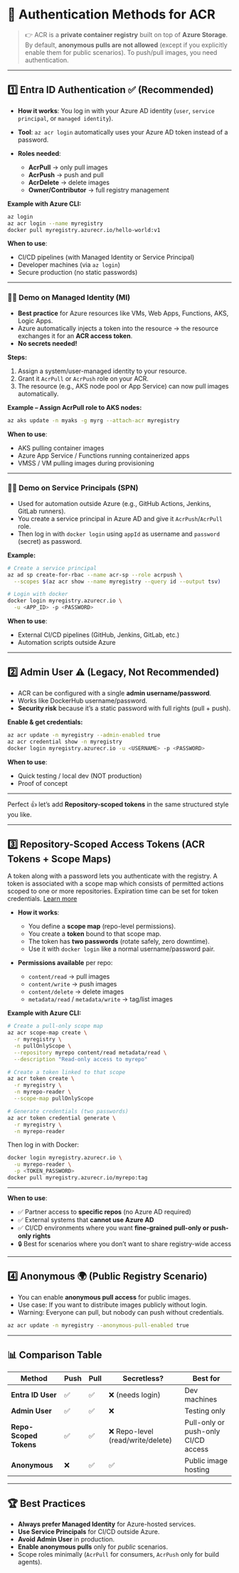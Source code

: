 # 🔑 Authentication Methods for ACR

> 👉 ACR is a **private container registry** built on top of **Azure Storage**. By default, **anonymous pulls are not allowed** (except if you explicitly enable them for public scenarios). To push/pull images, you need authentication.

---

## 1️⃣ **Entra ID Authentication** ✅ (Recommended)

- **How it works**: You log in with your Azure AD identity (`user`, `service principal`, or `managed identity`).
- **Tool**: `az acr login` automatically uses your Azure AD token instead of a password.
- **Roles needed**:

  - **AcrPull** → only pull images
  - **AcrPush** → push and pull
  - **AcrDelete** → delete images
  - **Owner/Contributor** → full registry management

**Example with Azure CLI:**

```bash
az login
az acr login --name myregistry
docker pull myregistry.azurecr.io/hello-world:v1
```

**When to use**:

- CI/CD pipelines (with Managed Identity or Service Principal)
- Developer machines (via `az login`)
- Secure production (no static passwords)

---

### ✍🏻 **Demo on Managed Identity (MI)**

- **Best practice** for Azure resources like VMs, Web Apps, Functions, AKS, Logic Apps.
- Azure automatically injects a token into the resource → the resource exchanges it for an **ACR access token**.
- **No secrets needed!**

**Steps:**

1. Assign a system/user-managed identity to your resource.
2. Grant it `AcrPull` or `AcrPush` role on your ACR.
3. The resource (e.g., AKS node pool or App Service) can now pull images automatically.

**Example – Assign AcrPull role to AKS nodes:**

```bash
az aks update -n myaks -g myrg --attach-acr myregistry
```

**When to use**:

- AKS pulling container images
- Azure App Service / Functions running containerized apps
- VMSS / VM pulling images during provisioning

---

### ✍🏻 **Demo on Service Principals (SPN)**

- Used for automation outside Azure (e.g., GitHub Actions, Jenkins, GitLab runners).
- You create a service principal in Azure AD and give it `AcrPush`/`AcrPull` role.
- Then log in with `docker login` using `appId` as username and `password` (secret) as password.

**Example:**

```bash
# Create a service principal
az ad sp create-for-rbac --name acr-sp --role acrpush \
  --scopes $(az acr show --name myregistry --query id --output tsv)

# Login with docker
docker login myregistry.azurecr.io \
  -u <APP_ID> -p <PASSWORD>
```

**When to use**:

- External CI/CD pipelines (GitHub, Jenkins, GitLab, etc.)
- Automation scripts outside Azure

---

## 2️⃣ **Admin User** ⚠️ (Legacy, Not Recommended)

- ACR can be configured with a single **admin username/password**.
- Works like DockerHub username/password.
- **Security risk** because it’s a static password with full rights (pull + push).

**Enable & get credentials:**

```bash
az acr update -n myregistry --admin-enabled true
az acr credential show -n myregistry
docker login myregistry.azurecr.io -u <USERNAME> -p <PASSWORD>
```

**When to use**:

- Quick testing / local dev (NOT production)
- Proof of concept

---

Perfect 👍 let’s add **Repository-scoped tokens** in the same structured style you like.

---

## 3️⃣ **Repository-Scoped Access Tokens** (ACR Tokens + Scope Maps)

A token along with a password lets you authenticate with the registry. A token is associated with a scope map which consists of permitted actions scoped to one or more repositories. Expiration time can be set for token credentials.  [Learn more](https://learn.microsoft.com/en-us/azure/container-registry/container-registry-token-based-repository-permissions)

- **How it works**:

  - You define a **scope map** (repo-level permissions).
  - You create a **token** bound to that scope map.
  - The token has **two passwords** (rotate safely, zero downtime).
  - Use it with `docker login` like a normal username/password pair.

- **Permissions available** per repo:

  - `content/read` → pull images
  - `content/write` → push images
  - `content/delete` → delete images
  - `metadata/read` / `metadata/write` → tag/list images

**Example with Azure CLI:**

```bash
# Create a pull-only scope map
az acr scope-map create \
  -r myregistry \
  -n pullOnlyScope \
  --repository myrepo content/read metadata/read \
  --description "Read-only access to myrepo"

# Create a token linked to that scope
az acr token create \
  -r myregistry \
  -n myrepo-reader \
  --scope-map pullOnlyScope

# Generate credentials (two passwords)
az acr token credential generate \
  -r myregistry \
  -n myrepo-reader
```

Then log in with Docker:

```bash
docker login myregistry.azurecr.io \
  -u myrepo-reader \
  -p <TOKEN_PASSWORD>
docker pull myregistry.azurecr.io/myrepo:tag
```

---

**When to use**:

- ✅ Partner access to **specific repos** (no Azure AD required)
- ✅ External systems that **cannot use Azure AD**
- ✅ CI/CD environments where you want **fine-grained pull-only or push-only rights**
- 🔒 Best for scenarios where you don’t want to share registry-wide access

---

## 4️⃣ **Anonymous** 🌍 (Public Registry Scenario)

- You can enable **anonymous pull access** for public images.
- Use case: If you want to distribute images publicly without login.
- Warning: Everyone can pull, but nobody can push without credentials.

```bash
az acr update -n myregistry --anonymous-pull-enabled true
```

---

## 📊 Comparison Table

| Method                 | Push | Pull | Secretless?                       | Best for                            |
| ---------------------- | ---- | ---- | --------------------------------- | ----------------------------------- |
| **Entra ID User**      | ✅   | ✅   | ❌ (needs login)                  | Dev machines                        |
| **Admin User**         | ✅   | ✅   | ❌                                | Testing only                        |
| **Repo-Scoped Tokens** | ✅   | ✅   | ❌ Repo-level (read/write/delete) | Pull-only or push-only CI/CD access |
| **Anonymous**          | ❌   | ✅   | ✅                                | Public image hosting                |

---

## 🏆 Best Practices

- **Always prefer Managed Identity** for Azure-hosted services.
- **Use Service Principals** for CI/CD outside Azure.
- **Avoid Admin User** in production.
- **Enable anonymous pulls** only for _public_ scenarios.
- Scope roles minimally (`AcrPull` for consumers, `AcrPush` only for build agents).
